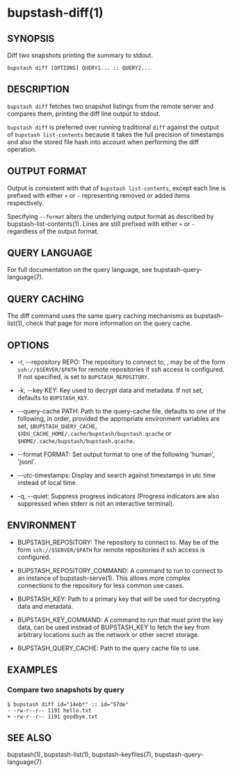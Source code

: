 bupstash-diff(1) 
================

## SYNOPSIS

Diff two snapshots printing the summary to stdout.

`bupstash diff [OPTIONS] QUERY1... :: QUERY2... `

## DESCRIPTION

`bupstash diff` fetches two snapshot listings from the remote server and compares them, printing
the diff line output to stdout. 

`bupstash diff` is preferred over running traditional `diff` against the output of `bupstash list-contents`
because it takes the full precision of timestamps and also the stored file hash into account when performing
the diff operation.

## OUTPUT FORMAT

Output is consistent with that of `bupstash list-contents`, except each line is
prefixed with either `+` or `-` representing removed or added items respectively.

Specifying `--format` alters the underlying output format as described by bupstash-list-contents(1). Lines are still prefixed with either `+` or `-` regardless of the output format.

## QUERY LANGUAGE

For full documentation on the query language, see bupstash-query-language(7).

## QUERY CACHING

The diff command uses the same query caching mechanisms as bupstash-list(1), check that page for
more information on the query cache.

## OPTIONS

* -r, --repository REPO:
  The repository to connect to, , may be of the form `ssh://$SERVER/$PATH` for
  remote repositories if ssh access is configured. If not specified, is set to `BUPSTASH_REPOSITORY`.

* -k, --key KEY:
  Key used to decrypt data and metadata. If not set, defaults
  to `BUPSTASH_KEY`.

* --query-cache PATH:
  Path to the query-cache file, defaults to one of the following, in order, provided
  the appropriate environment variables are set, `$BUPSTASH_QUERY_CACHE`,
  `$XDG_CACHE_HOME/.cache/bupstash/bupstash.qcache` or `$HOME/.cache/bupstash/bupstash.qcache`.

* --format FORMAT:
  Set output format to one of the following 'human', 'jsonl'.

* --utc-timestamps:
  Display and search against timestamps in utc time instead of local time.

* -q, --quiet:
  Suppress progress indicators (Progress indicators are also suppressed when stderr
  is not an interactive terminal).

## ENVIRONMENT

* BUPSTASH_REPOSITORY:
  The repository to connect to. May be of the form `ssh://$SERVER/$PATH` for
  remote repositories if ssh access is configured.

* BUPSTASH_REPOSITORY_COMMAND:
  A command to run to connect to an instance of bupstash-serve(1). This 
  allows more complex connections to the repository for less common use cases.

* BUPSTASH_KEY:
  Path to a primary key that will be used for decrypting data and metadata.

* BUPSTASH_KEY_COMMAND:
  A command to run that must print the key data, can be used instead of BUPSTASH_KEY
  to fetch the key from arbitrary locations such as the network or other secret storage.

* BUPSTASH_QUERY_CACHE:
  Path to the query cache file to use.

## EXAMPLES

### Compare two snapshots by query

```
$ bupstash diff id="14eb*" :: id="57de"
- -rw-r--r-- 1191 hello.txt
+ -rw-r--r-- 1191 goodbye.txt
```

## SEE ALSO

bupstash(1), bupstash-list(1), bupstash-keyfiles(7), bupstash-query-language(7)
